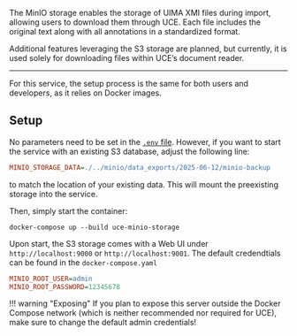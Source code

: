 The MinIO storage enables the storage of UIMA XMI files during import, allowing users to download them through UCE. Each file includes the original text along with all annotations in a standardized format.

Additional features leveraging the S3 storage are planned, but currently, it is used solely for downloading files within UCE’s document reader.

<hr/>

For this service, the setup process is the same for both users and developers, as it relies on Docker images.

## Setup

No parameters need to be set in the [`.env` file](./webportal.md). However, if you want to start the service with an existing S3 database, adjust the following line:

```ini
MINIO_STORAGE_DATA=./../minio/data_exports/2025-06-12/minio-backup
```

to match the location of your existing data. This will mount the preexisting storage into the service.

Then, simply start the container:

```
docker-compose up --build uce-minio-storage
```

Upon start, the S3 storage comes with a Web UI under `http://localhost:9000` or `http://localhost:9001`. The default credendtials can be found in the `docker-compose.yaml` 

```ini
MINIO_ROOT_USER=admin
MINIO_ROOT_PASSWORD=12345678
```

!!! warning "Exposing"
    If you plan to expose this server outside the Docker Compose network (which is neither recommended nor required for UCE), make sure to change the default admin credentials!
